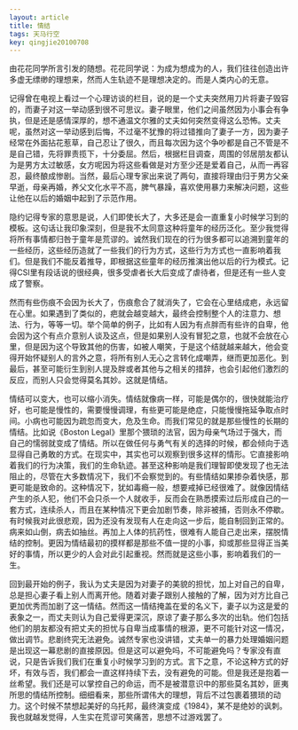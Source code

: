 ```yaml
---
layout: article
title: 情结
tags: 天马行空
key: qingjie20100708
---
```


由花花同学所言引发的随想。花花同学说：为成为想成为的人，我们往往创造出许多虚无缥缈的理想来，然而人生轨迹不是理想决定的。而是人类内心的无意。­
<!--more-->

记得曾在电视上看过一个心理访谈的栏目，说的是一个丈夫突然用刀片将妻子毁容的，而妻子对这一举动感到很不可思议。妻子眼里，他们之间虽然因为小事会有争执，但是还是感情深厚的，想不通温文尔雅的丈夫如何突然变得这么恐怖。丈夫呢，虽然对这一举动感到后悔，不过毫不犹豫的将过错推向了妻子一方，因为妻子经常在外面拈花惹草，自己忍让了很久，而且每次因为这个争吵都是自己不管是不是自己错，先将罪责揽下，十分委屈。然后，根据栏目调查，周围的邻居朋友都认为是男方太过敏感，女方呢因为将这些看做是对方至少还是爱着自己，从而一再容忍，最终酿成惨剧。当然，最后心理专家出来说了两句，直接将理由归于男方父亲早逝，母亲再婚，养父文化水平不高，脾气暴躁，喜欢使用暴力来解决问题，这些让他在以后的婚姻中起到了示范作用。      

隐约记得专家的意思是说，人们即使长大了，大多还是会一直重复小时候学习到的模板。这句话让我印象深刻，但是我不太同意这种将童年的经历泛化。至少我觉得将所有事情都归咎于童年是荒谬的。诚然我们现在的行为很多都可以追溯到童年的一些经历，这些经历造就了一些我们的行为方式，这些行为方式也一直影响着我们。但是我们不能反着推导，即根据这些童年的经历推演出他以后的行为模式。记得CSI里有段话说的很经典，很多受虐者长大后变成了虐待者，但是还有一些人变成了警察。       

然而有些伤痕不会因为长大了，伤痕愈合了就消失了，它会在心里结成疤，永远留在心里。如果遇到了类似的，疤就会越变越大，最终会控制整个人的注意力、想法、行为，等等一切。举个简单的例子，比如有人因为有点胖而有些许的自卑，他会因为这个有点介意别人谈及这点，但是如果别人没有冒犯之意，也就不会放在心里，但是因为这个导致其他的伤害，如被人嘲笑，于是这个结就越来越大，他会变得开始怀疑别人的言外之意，将所有别人无心之言转化成嘲弄，继而更加恶化。到最后，甚至可能衍生到别人提及胖或者其他与之相关的措辞，也会引起他们激烈的反应，而别人只会觉得莫名其妙。这就是情结。      

情结可以变大，也可以缩小消失。情结就像病一样，可能是偶尔的，很快就能治疗好，也可能是慢性的，需要慢慢调理，有些更可能是绝症，只能慢慢拖延争取点时间。小病也可能因为疏忽而变大，危及生命。而我们常见的就是那些慢性的长期的情结。比如说《Boston Legal》里那个猥琐的法官，因为母亲气场过于强大，而自己的懦弱就变成了情结。所以在做任何与勇气有关的选择的时候，都会倾向于选显得自己勇敢的方式。在现实中，其实也可以观察到很多这样的情形。它直接影响着我们的行为决策，我们的生命轨迹。甚至这种影响是我们理智即使发现了也无法阻止的，尽管在大多数情况下，我们不会察觉到的。有些情结如果掺杂着快感，那更可能是致命的。这种情况下，犹如毒瘾一般，想要戒掉已经很难了。就像因情结产生的杀人犯，他们不会只杀一个人就收手，反而会在熟悉摸索过后形成自己的一套方式，连续杀人，而且在某种情况下更会加剧节奏，除非被捕，否则永不停歇。有时候我对此很悲观，因为还没有发现有人在走向这一步后，能自制回到正常的。病来如山倒，病去如抽丝。再加上人体的抗药性，很难有人能自己走出来，摆脱情结的控制。更因为情结最初的摸样都是那些不值一提的小事，抑或那些显得正当美好的事情，所以更少的人会对此引起重视。然而就是这些小事，影响着我们的一生。       

回到最开始的例子，我认为丈夫是因为对妻子的美貌的担忧，加上对自己的自卑，总是担心妻子看上别人而离开他。随着对妻子跟别人接触的了解，因为对方比自己更加优秀而加剧了这一情结。然而这一情结掩盖在爱的名义下，妻子以为这是爱的表象之一，而丈夫则认为自己爱得更深沉，原谅了妻子那么多次的出轨。他们包括他们的朋友都没有把丈夫的担忧与自卑当成事情的根源，更不可能针对这一情况，做出调节。悲剧终究无法避免。诚然专家也没讲错，丈夫单一的暴力处理婚姻问题是出现这一幕悲剧的直接原因。但是这可以避免吗，不可能避免吗？专家没有直说，只是告诉我们我们在重复小时候学习到的方式。言下之意，不论这种方式的好坏，有效与否，我们都会一直这样持续下去，没有避免的可能。但是我还是抱着一丝希望。我们还是可以掌控自己的命运，而不是被潜意识中的那些莫名其妙，匪夷所思的情结所控制。细细看来，那些所谓伟大的理想，背后不过包裹着猥琐的动力。这个时候不禁想起美好的乌托邦，最终演变成《1984》，某不是绝妙的讽刺。我也就越发觉得，人生实在荒谬可笑痛苦，思想不过游戏罢了。